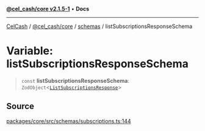 [**@cel_cash/core v2.1.5-1**](../../README.md) • **Docs**

***

[CelCash](../../../../README.md) / [@cel\_cash/core](../../README.md) / [schemas](../README.md) / listSubscriptionsResponseSchema

# Variable: listSubscriptionsResponseSchema

> `const` **listSubscriptionsResponseSchema**: `ZodObject`\<[`ListSubscriptionsResponse`](../type-aliases/ListSubscriptionsResponse.md)\>

## Source

[packages/core/src/schemas/subscriptions.ts:144](https://github.com/Pyxlab/celcash/blob/9dbc7013720b05f34ded33140fbf1d827b403eea/packages/core/src/schemas/subscriptions.ts#L144)
